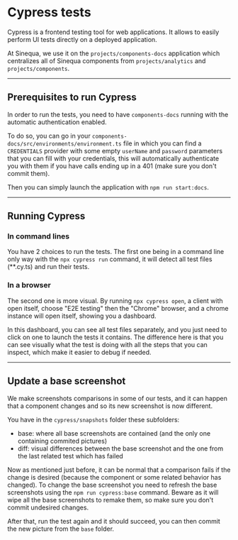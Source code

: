 # Cypress tests

Cypress is a frontend testing tool for web applications. It allows to easily perform UI tests directly on a deployed application.

At Sinequa, we use it on the `projects/components-docs` application which centralizes all of Sinequa components from `projects/analytics` and `projects/components`.

---

## Prerequisites to run Cypress

In order to run the tests, you need to have `components-docs` running with the automatic authentication enabled.

To do so, you can go in your `components-docs/src/environments/environment.ts` file in which you can find a `CREDENTIALS` provider with some empty `userName` and `password` parameters that you can fill with your credentials, this will automatically authenticate you with them if you have calls ending up in a 401 (make sure you don't commit them).

Then you can simply launch the application with `npm run start:docs`.

---

## Running Cypress

### In command lines

You have 2 choices to run the tests. The first one being in a command line only way with the `npx cypress run` command, it will detect all test files (**.cy.ts) and run their tests.

### In a browser

The second one is more visual. By running `npx cypress open`, a client with open itself, choose "E2E testing" then the "Chrome" browser, and a chrome instance will open itself, showing you a dashboard.

In this dashboard, you can see all test files separately, and you just need to click on one to launch the tests it contains. The difference here is that you can see visually what the test is doing with all the steps that you can inspect, which make it easier to debug if needed.

---

## Update a base screenshot

We make screenshots comparisons in some of our tests, and it can happen that a component changes and so its new screenshot is now different.

You have in the `cypress/snapshots` folder these subfolders:
- base: where all base screenshots are contained (and the only one containing commited pictures)
- diff: visual differences between the base screenshot and the one from the last related test which has failed

Now as mentioned just before, it can be normal that a comparison fails if the change is desired (because the component or some related behavior has changed). To change the base screenshot you need to refresh the base screenshots using the `npm run cypress:base` command. Beware as it will wipe all the base screenshots to remake them, so make sure you don't commit undesired changes.

After that, run the test again and it should succeed, you can then commit the new picture from the `base` folder.